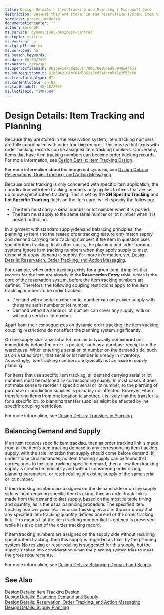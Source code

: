 ```yaml
---
title: Design Details - Item Tracking and Planning | Microsoft Docs
description: Because they are stored in the reservation system, item tracking numbers are fully coordinated with order tracking records.
services: project-madeira
documentationcenter: ''
author: SorenGP
ms.service: dynamics365-business-central
ms.topic: article
ms.devlang: na
ms.tgt_pltfrm: na
ms.workload: na
ms.search.keywords: ''
ms.date: 08/20/2019
ms.author: sgroespe
ms.openlocfilehash: 062cee5473de267a479bc76e166ed85948544a51
ms.sourcegitcommit: 81b6062194bf04d8052a3cd394cc0b41e3f53e6d
ms.translationtype: HT
ms.contentlocale: en-NZ
ms.lasthandoff: 08/20/2019
ms.locfileid: "1887684"
---
```

# <a name="design-details-item-tracking-and-planning"></a>Design Details: Item Tracking and Planning
Because they are stored in the reservation system, item tracking numbers are fully coordinated with order tracking records. This means that items with order tracking records can be assigned item tracking numbers. Conversely, items that have item tracking numbers can become order tracking records. For more information, see [Design Details: Item Tracking Design](design-details-item-tracking-design.md).

For more information about the integrated systems, see [Design Details: Reservations, Order Tracking, and Action Messaging](design-details-reservation-order-tracking-and-action-messaging.md).

Because order tracking is only concerned with specific item application, the coordination with item tracking numbers only applies to items that are set up to use specific item tracking. This is set by the **SN Specific Tracking** and **Lot Specific Tracking** fields on the item card, which specify the following:

- The item must carry a serial number or lot number when it is posted.
- The item must apply to the same serial number or lot number when it is posted outbound.

In alignment with standard supply/demand balancing principles, the planning system and the related order tracking feature only match supply and demand carrying item tracking numbers if the item in question uses specific item tracking. In all other cases, the planning and order tracking systems ignore item tracking numbers when they apply supply to meet demand or apply demand to supply. For more information, see [Design Details: Reservation, Order Tracking, and Action Messaging](design-details-reservation-order-tracking-and-action-messaging.md).

For example, when order tracking exists for a given item, it implies that records for the item are already in the **Reservation Entry** table, which is the core of the reservation system, before the item tracking numbers are defined. Therefore, the following coupling restrictions apply to the item tracking numbers to be order tracked:

- Demand with a serial number or lot number can only cover supply with the same serial number or lot number.
- Demand without a serial or lot number can cover any supply, with or without a serial or lot number.

Apart from their consequences on dynamic order tracking, the item tracking coupling restrictions do not affect the planning system significantly.

On the supply side, a serial or lot number is typically not entered until immediately before the order is posted, such as a purchase receipt into the warehouse. When entering a serial or lot number on the demand side, such as on a sales order, that serial or lot number is already in inventory. Accordingly, item tracking numbers are typically not an issue in supply planning.

For items that use specific item tracking, all demand carrying serial or lot numbers must be matched by corresponding supply. In most cases, it does not make sense to reorder a specific serial or lot number, so the planning of purchase or production supplies is probably not affected. However, when transferring items from one location to another, it is likely that the transfer is for a specific lot, so planning transfer supplies might be affected by the specific coupling restriction.

For more information, see [Design Details: Transfers in Planning](design-details-transfers-in-planning.md).

## <a name="balancing-demand-and-supply"></a>Balancing Demand and Supply
If an item requires specific item tracking, then an order tracking link is made from all the item’s item tracking demand to any corresponding item tracking supply, with the sole limitation that supply should come before demand. If, under those circumstances, no item tracking supply can be found that corresponds to the item tracking-specific demand, then a new item tracking supply is created immediately and without considering order sizing, planning parameters, or rescheduling of existing supply of the same serial or lot number.

If item tracking numbers are assigned on the demand side or on the supply side without requiring specific item tracking, then an order track link is made from the demand to that supply, based on the most suitable timing and quantity, as in the usual balancing procedure. The specified item tracking number goes into the order tracking record in the same way that any specified item tracking quantity defines one end of the order tracking link. This means that the item tracking number that is entered is preserved while it is also part of the order tracking record.

If item tracking numbers are assigned on the supply side without requiring specific item tracking, then this supply is regarded as fixed by the planning system. No resizing or rescheduling is suggested for this supply, but the supply is taken into consideration when the planning system tries to meet the gross requirements.

For more information, see [Design Details: Balancing Demand and Supply](design-details-balancing-demand-and-supply.md).  

## <a name="see-also"></a>See Also  
[Design Details: Item Tracking Design](design-details-item-tracking-design.md)  
[Design Details: Balancing Demand and Supply](design-details-balancing-demand-and-supply.md)  
[Design Details: Reservation, Order Tracking, and Action Messaging](design-details-reservation-order-tracking-and-action-messaging.md)   
[Design Details: Supply Planning](design-details-supply-planning.md)  
